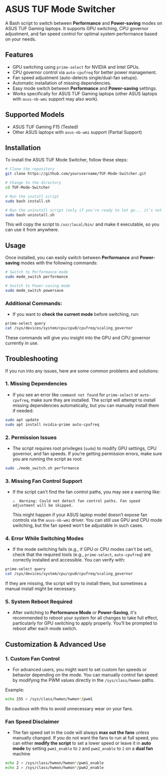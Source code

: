 # ASUS TUF Mode Switcher 

A Bash script to switch between **Performance** and **Power-saving** modes on ASUS TUF Gaming laptops. It supports GPU switching, CPU governor adjustment, and fan speed control for optimal system performance based on your needs.

##  Features
-  GPU switching using `prime-select` for NVIDIA and Intel GPUs.
-  CPU governor control via `auto-cpufreq` for better power management.
-  Fan speed adjustment (auto-detects single/dual-fan setups).
-  Automatic installation of missing dependencies.
-  Easy mode switch between **Performance** and **Power-saving** settings.
-  Works specifically for ASUS TUF Gaming laptops (other ASUS laptops with `asus-nb-wmi` support may also work).

##  Supported Models
- ASUS TUF Gaming F15 (Tested)
- Other ASUS laptops with `asus-nb-wmi` support (Partial Support)

##  Installation
To install the ASUS TUF Mode Switcher, follow these steps:

```bash
# Clone the repository
git clone https://github.com/yourusername/TUF-Mode-Switcher.git

# Change to the directory
cd TUF-Mode-Switcher

# Run the install script
sudo bash install.sh

# Run the uninstall script (only if you're ready to let go... it’s not you, it’s me)
sudo bash uninstall.sh
```


This will copy the script to `/usr/local/bin/` and make it executable, so you can use it from anywhere.

##  Usage

Once installed, you can easily switch between **Performance** and **Power-saving** modes with the following commands:

```bash
# Switch to Performance mode
sudo mode_switch performance

# Switch to Power-saving mode
sudo mode_switch powersave
```

###  Additional Commands:
- If you want to **check the current mode** before switching, run:

```bash
prime-select query
cat /sys/devices/system/cpu/cpu0/cpufreq/scaling_governor
```

These commands will give you insight into the GPU and CPU governor currently in use.

##  Troubleshooting

If you run into any issues, here are some common problems and solutions:

### 1. **Missing Dependencies**
   - If you see an error like `command not found` for `prime-select` or `auto-cpufreq`, make sure they are installed. The script will attempt to install missing dependencies automatically, but you can manually install them if needed:

```bash
sudo apt update
sudo apt install nvidia-prime auto-cpufreq
```

### 2. **Permission Issues**
   - The script requires root privileges (`sudo`) to modify GPU settings, CPU governor, and fan speeds. If you’re getting permission errors, make sure you are running the script as root:

```bash
sudo ./mode_switch.sh performance
```

### 3. **Missing Fan Control Support**
   - If the script can't find the fan control paths, you may see a warning like:
     ```
     ⚠  Warning: Could not detect fan control paths. Fan speed adjustment will be skipped.
     ```
     This might happen if your ASUS laptop model doesn’t expose fan controls via the `asus-nb-wmi` driver. You can still use GPU and CPU mode switching, but the fan speed won’t be adjustable in such cases.

### 4. **Error While Switching Modes**
   - If the mode switching fails (e.g., if GPU or CPU modes can't be set), check that the required tools (e.g., `prime-select`, `auto-cpufreq`) are correctly installed and accessible. You can verify with:

```bash
prime-select query
cat /sys/devices/system/cpu/cpu0/cpufreq/scaling_governor
```

If they are missing, the script will try to install them, but sometimes a manual install might be necessary.

### 5. **System Reboot Required**
   - After switching to **Performance Mode** or **Power-Saving**, it's recommended to reboot your system for all changes to take full effect, particularly for GPU switching to apply properly. You’ll be prompted to reboot after each mode switch.

##  Customization & Advanced Use

### 1. **Custom Fan Control**
   - For advanced users, you might want to set custom fan speeds or behavior depending on the mode. You can manually control fan speed by modifying the PWM values directly in the `/sys/class/hwmon` paths.

   Example:
   ```bash
   echo 255 > /sys/class/hwmon/hwmon*/pwm1
   ```

   Be cautious with this to avoid unnecessary wear on your fans.

### **Fan Speed Disclaimer**
   - The fan speed set in the code will always **max out the fans** unless manually changed. If you do not want the fans to run at full speed, you can either **modify the script** to set a lower speed or leave it in **auto mode** by setting `pwm1_enable` to `2` and `pwm2_enable` to `2` on a **dual fan** machine
   
   ```bash
   echo 2 > /sys/class/hwmon/hwmon*/pwm1_enable
   echo 2 > /sys/class/hwmon/hwmon*/pwm2_enable
   ```

